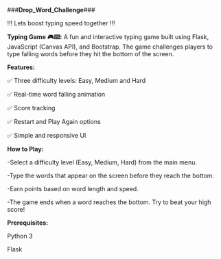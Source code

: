 ###**Drop_Word_Challenge**###


!!! Lets boost typing speed together !!!

**Typing Game 🎮⌨️:**
A fun and interactive typing game built using Flask, JavaScript (Canvas API), and Bootstrap. The game challenges players to type falling words before they hit the bottom of the screen.

**Features:**

✅ Three difficulty levels: Easy, Medium and Hard

✅ Real-time word falling animation

✅ Score tracking

✅ Restart and Play Again options

✅ Simple and responsive UI

**How to Play:**

-Select a difficulty level (Easy, Medium, Hard) from the main menu.

-Type the words that appear on the screen before they reach the bottom.

-Earn points based on word length and speed.

-The game ends when a word reaches the bottom. Try to beat your high score!

**Prerequisites:**

Python 3

Flask
